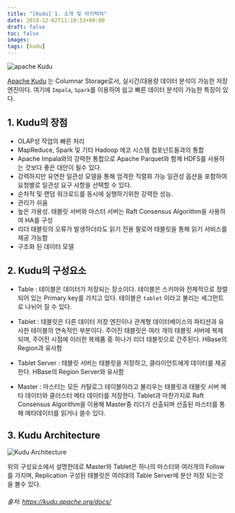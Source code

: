 ```yaml
---
title: "[Kudu] 1. 소개 및 아키텍쳐"
date: 2019-12-02T11:19:53+09:00
draft: false
toc: false
images:
tags: [kudu]
---
```


![apache Kudu](kudu_logo.png)

[Apache Kudu](https://kudu.apache.org/docs/index.html) 는 Columnar Storage로서, 실시간/대용량 데이터 분석이 가능한 저장 엔진이다. 여기에 `Impala`, `Spark`를 이용하여 쉽고 빠른 데이터 분석이 가능한 특징이 있다.

## 1. Kudu의 장점

* OLAP성 작업의 빠른 처리
* MapReduce, Spark 및 기타 Hadoop 에코 시스템 컴포넌트들과의 통합
* Apache Impala와의 강력한 통합으로 Apache Parquet와 함께 HDFS를 사용하는 것보다 좋은 대안이 될수 있다.
* 강력하지만 유연한 일관성 모델을 통해 엄격한 직렬화 가능 일관성 옵션을 포함하여 요청별로 일관성 요구 사항을 선택할 수 있다.
* 순차적 및 랜덤 워크로드를 동시에 실행하기위한 강력한 성능.
* 관리가 쉬움
* 높은 가용성. 태블릿 서버와 마스터 서버는 Raft Consensus Algorithm을 사용하여 HA를 구성
* 리더 태블릿의 오류가 발생하더라도 읽기 전용 팔로어 태블릿을 통해 읽기 서비스를 제공 가능함
* 구조화 된 데이터 모델




## 2. Kudu의 구성요소
* Table : 테이블은 데이터가 저장되는 장소이다. 테이블은 스키마와 전체적으로 정렬되어 있는 Primary key를 가지고 있다. 테이블은 `tablet` 이라고 불리는 세그먼트로 나뉘어 질 수 있다.

* Tablet : 태블릿은 다른 데이터 저장 엔진이나 관계형 데이터베이스의 파티션과 유사한 테이블의 연속적인 부분이다. 주어진 태블릿은 여러 개의 태블릿 서버에 복제되며, 주어진 시점에 이러한 복제품 중 하나가 리더 태블릿으로 간주된다. HBase의 Region과 유사함

* Tablet Server : 태블릿 서버는 태블릿을 저장하고, 클라이언트에게 데이터를 제공한다. HBase의 Region Server와 유사함

* Master : 마스터는 모든 카탈로그 테이블이라고 불리우는 태블릿과 태블릿 서버 메타 데이터와 클러스터 메타 데이터를 저장한다. Tablet과 마찬가지로 Raft Consensus Algorithm을 이용해 Master중 리더가 선출되며 선출된 마스터를 통해 메타데이터를 읽거나 쓸수 있다.



## 3. Kudu Architecture
![Kudu Architecture](kudu_architecture.png)

위의 구성요소에서 설명한데로 Master와 Tablet은 하나의 마스터와 여러개의 Follow를 가지며, Replication 구성된 태블릿은 여러대의 Table Server에 분산 저장 되는것을 볼수 있다.

###### 출처: https://kudu.apache.org/docs/
